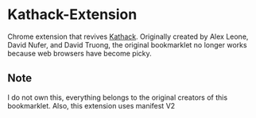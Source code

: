 # Kathack-Extension
Chrome extension that revives [Kathack](https://kathack.com/). Originally created by Alex Leone, David Nufer, and David Truong, the original bookmarklet no longer works because web browsers have become picky.


## Note
I do not own this, everything belongs to the original creators of this bookmarklet.
Also, this extension uses manifest V2
